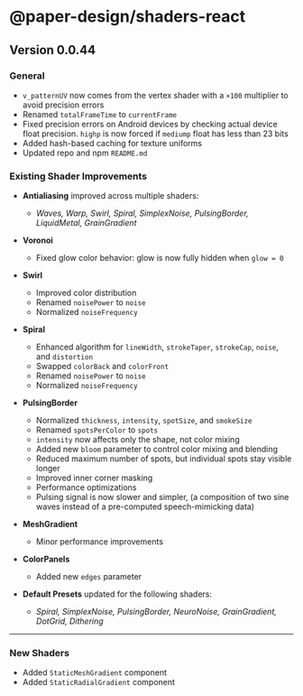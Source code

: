 # @paper-design/shaders-react
## Version 0.0.44

### General

- `v_patternUV` now comes from the vertex shader with a `×100` multiplier to avoid precision errors
- Renamed `totalFrameTime` to `currentFrame`
- Fixed precision errors on Android devices by checking actual device float precision. `highp` is now forced
  if `mediump` float has less than 23 bits
- Added hash-based caching for texture uniforms
- Updated repo and npm `README.md`

### Existing Shader Improvements

- **Antialiasing** improved across multiple shaders:
    - *Waves, Warp, Swirl, Spiral, SimplexNoise, PulsingBorder, LiquidMetal, GrainGradient*

- **Voronoi**
    - Fixed glow color behavior: glow is now fully hidden when `glow = 0`

- **Swirl**
    - Improved color distribution
    - Renamed `noisePower` to `noise`
    - Normalized `noiseFrequency`

- **Spiral**
    - Enhanced algorithm for `lineWidth`, `strokeTaper`, `strokeCap`, `noise`, and `distortion`
    - Swapped `colorBack` and `colorFront`
    - Renamed `noisePower` to `noise`
    - Normalized `noiseFrequency`

- **PulsingBorder**
    - Normalized `thickness`, `intensity`, `spotSize`, and `smokeSize`
    - Renamed `spotsPerColor` to `spots`
    - `intensity` now affects only the shape, not color mixing
    - Added new `bloom` parameter to control color mixing and blending
    - Reduced maximum number of spots, but individual spots stay visible longer
    - Improved inner corner masking
    - Performance optimizations
    - Pulsing signal is now slower and simpler, (a composition of two sine waves instead of a pre-computed
      speech-mimicking
      data)

- **MeshGradient**
    - Minor performance improvements

- **ColorPanels**
    - Added new `edges` parameter

- **Default Presets** updated for the following shaders:
    - *Spiral, SimplexNoise, PulsingBorder, NeuroNoise, GrainGradient, DotGrid, Dithering*

---

### New Shaders

- Added `StaticMeshGradient` component
- Added `StaticRadialGradient` component